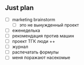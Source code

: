 ## Just plan
- [ ] marketing brainstorm 
	- [ ] это не вынужденный проект
- [ ] еженеделька
- [ ] рекомендация против машин
- [ ] проект ТГК люди ++
- [ ] журнал
- [ ] распечатать формулы
- [ ] меня поражают насекомые
